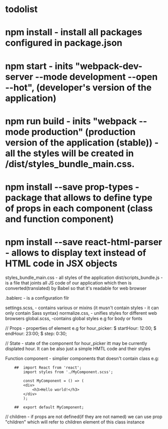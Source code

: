 # todolist

# npm install - install all packages configured in package.json
# npm start - inits "webpack-dev-server --mode development --open --hot", (developer's version of the application)
# npm run build - inits "webpack --mode production" (production version of the application (stable)) - all the styles will be created in /dist/styles_bundle_main.css.
# npm install --save prop-types - package that allows to define type of props in each component (class and function component)
# npm install --save react-html-parser - allows to display text instead of HTML code in JSX objects


styles_bundle_main.css - all styles of the application
dist/scripts_bundle.js - is a file that joints all JS code of our application which then is converted(translated) by Babel so that it's readable for web browser

.bablerc - is a configuration filr

settings.scss, - contains various or mixins (it musn't contain styles - it can only contain Sass syntax)
normalize.css, - unifies styles for different web browsers
global.scss, -contains global styles e.g for body or fonts

// Props - properties of element e.g for hour_picker:
    $ startHour: 12:00;
    $ endHour: 23:00;
    $ step: 0:30;

// State - state of the component for hour_picker itt may be currently displated hour.
It can be also just a simple HMTL code and their styles

Function component - simplier components that doesn't contain class e.g:

        ##  import React from 'react';
            import styles from './MyComponent.scss';

            const MyComponent = () => (
            <div>
                <h3>Hello world!</h3>
            </div>
            );

        ##  export default MyComponent;


// children - if props are not defined(if they are not named) we can use prop "children" which will refer to children element of this class instance